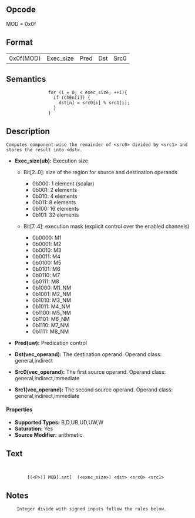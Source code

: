  

## Opcode

  MOD = 0x0f

## Format

| | | | | |
| --- | --- | --- | --- | --- |
| 0x0f(MOD) | Exec_size | Pred | Dst | Src0 | Src1 |


## Semantics




                    for (i = 0; < exec_size; ++i){
                      if (ChEn[i]) {
                        dst[n] = src0[i] % src1[i];
                      }
                    }

## Description



    Computes component-wise the remainder of <src0> divided by <src1> and stores the result into <dst>.

- **Exec_size(ub):** Execution size
 
  - Bit[2..0]: size of the region for source and destination operands
 
    - 0b000:  1 element (scalar) 
    - 0b001:  2 elements 
    - 0b010:  4 elements 
    - 0b011:  8 elements 
    - 0b100:  16 elements 
    - 0b101:  32 elements 
  - Bit[7..4]: execution mask (explicit control over the enabled channels)
 
    - 0b0000:  M1 
    - 0b0001:  M2 
    - 0b0010:  M3 
    - 0b0011:  M4 
    - 0b0100:  M5 
    - 0b0101:  M6 
    - 0b0110:  M7 
    - 0b0111:  M8 
    - 0b1000:  M1_NM 
    - 0b1001:  M2_NM 
    - 0b1010:  M3_NM 
    - 0b1011:  M4_NM 
    - 0b1100:  M5_NM 
    - 0b1101:  M6_NM 
    - 0b1110:  M7_NM 
    - 0b1111:  M8_NM
- **Pred(uw):** Predication control

- **Dst(vec_operand):** The destination operand. Operand class: general,indirect

- **Src0(vec_operand):** The first source operand. Operand class: general,indirect,immediate

- **Src1(vec_operand):** The second source operand. Operand class: general,indirect,immediate

#### Properties
- **Supported Types:** B,D,UB,UD,UW,W 
- **Saturation:** Yes 
- **Source Modifier:** arithmetic 


## Text
```
    

		[(<P>)] MOD[.sat]  (<exec_size>) <dst> <src0> <src1>
```



## Notes



		Integer divide with signed inputs follow the rules below.
